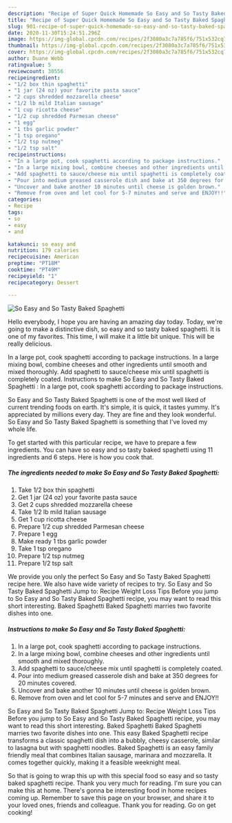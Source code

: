 ```yaml
---
description: "Recipe of Super Quick Homemade So Easy and So Tasty Baked Spaghetti"
title: "Recipe of Super Quick Homemade So Easy and So Tasty Baked Spaghetti"
slug: 901-recipe-of-super-quick-homemade-so-easy-and-so-tasty-baked-spaghetti
date: 2020-11-30T15:24:51.296Z
image: https://img-global.cpcdn.com/recipes/2f3080a3c7a785f6/751x532cq70/so-easy-and-so-tasty-baked-spaghetti-recipe-main-photo.jpg
thumbnail: https://img-global.cpcdn.com/recipes/2f3080a3c7a785f6/751x532cq70/so-easy-and-so-tasty-baked-spaghetti-recipe-main-photo.jpg
cover: https://img-global.cpcdn.com/recipes/2f3080a3c7a785f6/751x532cq70/so-easy-and-so-tasty-baked-spaghetti-recipe-main-photo.jpg
author: Duane Webb
ratingvalue: 5
reviewcount: 30556
recipeingredient:
- "1/2 box thin spaghetti"
- "1 jar (24 oz) your favorite pasta sauce"
- "2 cups shredded mozzarella cheese"
- "1/2 lb mild Italian sausage"
- "1 cup ricotta cheese"
- "1/2 cup shredded Parmesan cheese"
- "1 egg"
- "1 tbs garlic powder"
- "1 tsp oregano"
- "1/2 tsp nutmeg"
- "1/2 tsp salt"
recipeinstructions:
- "In a large pot, cook spaghetti according to package instructions."
- "In a large mixing bowl, combine cheeses and other ingredients until smooth and mixed thoroughly."
- "Add spaghetti to sauce/cheese mix until spaghetti is completely coated."
- "Pour into medium greased casserole dish and bake at 350 degrees for 20 minutes covered."
- "Uncover and bake another 10 minutes until cheese is golden brown."
- "Remove from oven and let cool for 5-7 minutes and serve and ENJOY!!"
categories:
- Recipe
tags:
- so
- easy
- and

katakunci: so easy and 
nutrition: 179 calories
recipecuisine: American
preptime: "PT18M"
cooktime: "PT49M"
recipeyield: "1"
recipecategory: Dessert

---
```



![So Easy and So Tasty Baked Spaghetti](https://img-global.cpcdn.com/recipes/2f3080a3c7a785f6/751x532cq70/so-easy-and-so-tasty-baked-spaghetti-recipe-main-photo.jpg)

Hello everybody, I hope you are having an amazing day today. Today, we're going to make a distinctive dish, so easy and so tasty baked spaghetti. It is one of my favorites. This time, I will make it a little bit unique. This will be really delicious.

In a large pot, cook spaghetti according to package instructions. In a large mixing bowl, combine cheeses and other ingredients until smooth and mixed thoroughly. Add spaghetti to sauce/cheese mix until spaghetti is completely coated. Instructions to make So Easy and So Tasty Baked Spaghetti : In a large pot, cook spaghetti according to package instructions.

So Easy and So Tasty Baked Spaghetti is one of the most well liked of current trending foods on earth. It's simple, it is quick, it tastes yummy. It's appreciated by millions every day. They are fine and they look wonderful. So Easy and So Tasty Baked Spaghetti is something that I've loved my whole life.


To get started with this particular recipe, we have to prepare a few ingredients. You can have so easy and so tasty baked spaghetti using 11 ingredients and 6 steps. Here is how you cook that.

<!--inarticleads1-->

##### The ingredients needed to make So Easy and So Tasty Baked Spaghetti:

1. Take 1/2 box thin spaghetti
1. Get 1 jar (24 oz) your favorite pasta sauce
1. Get 2 cups shredded mozzarella cheese
1. Take 1/2 lb mild Italian sausage
1. Get 1 cup ricotta cheese
1. Prepare 1/2 cup shredded Parmesan cheese
1. Prepare 1 egg
1. Make ready 1 tbs garlic powder
1. Take 1 tsp oregano
1. Prepare 1/2 tsp nutmeg
1. Prepare 1/2 tsp salt


We provide you only the perfect So Easy and So Tasty Baked Spaghetti recipe here. We also have wide variety of recipes to try. So Easy and So Tasty Baked Spaghetti Jump to: Recipe Weight Loss Tips Before you jump to So Easy and So Tasty Baked Spaghetti recipe, you may want to read this short interesting. Baked Spaghetti Baked Spaghetti marries two favorite dishes into one. 

<!--inarticleads2-->

##### Instructions to make So Easy and So Tasty Baked Spaghetti:

1. In a large pot, cook spaghetti according to package instructions.
1. In a large mixing bowl, combine cheeses and other ingredients until smooth and mixed thoroughly.
1. Add spaghetti to sauce/cheese mix until spaghetti is completely coated.
1. Pour into medium greased casserole dish and bake at 350 degrees for 20 minutes covered.
1. Uncover and bake another 10 minutes until cheese is golden brown.
1. Remove from oven and let cool for 5-7 minutes and serve and ENJOY!!


So Easy and So Tasty Baked Spaghetti Jump to: Recipe Weight Loss Tips Before you jump to So Easy and So Tasty Baked Spaghetti recipe, you may want to read this short interesting. Baked Spaghetti Baked Spaghetti marries two favorite dishes into one. This easy Baked Spaghetti recipe transforms a classic spaghetti dish into a bubbly, cheesy casserole, similar to lasagna but with spaghetti noodles. Baked Spaghetti is an easy family friendly meal that combines Italian sausage, marinara and mozzarella. It comes together quickly, making it a feasible weeknight meal. 

So that is going to wrap this up with this special food so easy and so tasty baked spaghetti recipe. Thank you very much for reading. I'm sure you can make this at home. There's gonna be interesting food in home recipes coming up. Remember to save this page on your browser, and share it to your loved ones, friends and colleague. Thank you for reading. Go on get cooking!
